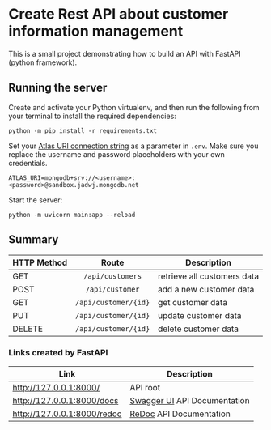 # Create Rest API about customer information management 

This is a small project demonstrating how to build an API with FastAPI (python framework).



## Running the server

Create and activate your Python virtualenv, and then run the following from your terminal to install the required dependencies:

```
python -m pip install -r requirements.txt
```

Set your [Atlas URI connection string](https://docs.atlas.mongodb.com/getting-started/) as a parameter in `.env`. Make sure you replace the username and password placeholders with your own credentials.

```
ATLAS_URI=mongodb+srv://<username>:<password>@sandbox.jadwj.mongodb.net
```



Start the server:
```
python -m uvicorn main:app --reload
```


## Summary

| HTTP Method        | Route           | Description  |
| ------------- |:-------------:| -----|
| GET      | `/api/customers` | retrieve all customers data |
| POST      | `/api/customer`      |   add a new customer data |
| GET | `/api/customer/{id}`      |    get customer data |
| PUT  | `/api/customer/{id}`      |   update customer data |
| DELETE | `/api/customer/{id}`      |    delete customer data |

### Links created by FastAPI

| Link                        | Description                                                          |
| --------------------------- | -------------------------------------------------------------------- |
| http://127.0.0.1:8000/      | API root                                                             |
| http://127.0.0.1:8000/docs  | [Swagger UI](https://swagger.io/tools/swagger-ui/) API Documentation |
| http://127.0.0.1:8000/redoc | [ReDoc](https://redoc.ly/redoc) API Documentation                    |
